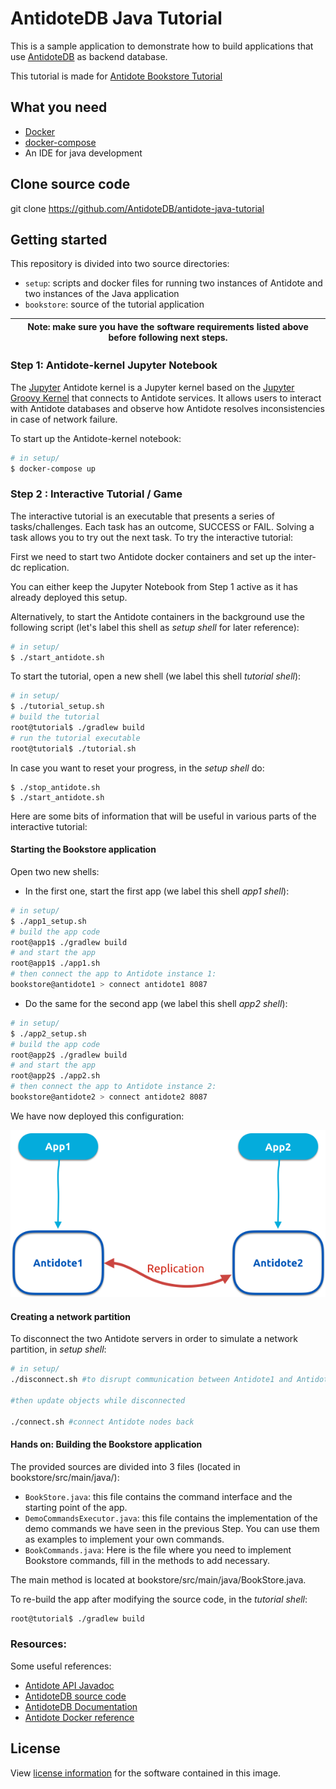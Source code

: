# AntidoteDB Java Tutorial

This is a sample application to demonstrate how to build applications that use [AntidoteDB][AntidoteDB-website] as backend database.

This tutorial is made for [Antidote Bookstore Tutorial](https://github.com/AntidoteDB/antidote-java-tutorial)

## What you need
* [Docker](https://docs.docker.com/engine/installation/)
* [docker-compose](https://docs.docker.com/compose/install/)
* An IDE for java development

## Clone source code
git clone https://github.com/AntidoteDB/antidote-java-tutorial

## Getting started
This repository is divided into two source directories:
* `setup`: scripts and docker files for running two instances of Antidote and two instances of the Java application
* `bookstore`: source of the tutorial application

| Note: make sure you have the software requirements listed above before following next steps. |
| --- |

### Step 1: Antidote-kernel Jupyter Notebook
The [Jupyter](https://jupyter.org) Antidote kernel is a Jupyter kernel based on the [Jupyter Groovy Kernel](https://github.com/lappsgrid-incubator/jupyter-groovy-kernel) that connects to Antidote services. It allows users to interact with Antidote databases and observe how Antidote resolves inconsistencies in case of network failure.

To start up the Antidote-kernel notebook:
```bash
# in setup/
$ docker-compose up
```

### Step 2 : Interactive Tutorial / Game
The interactive tutorial is an executable that presents a series of tasks/challenges. Each task has an outcome, SUCCESS or FAIL.
Solving a task allows you to try out the next task.
To try the interactive tutorial:

First we need to start two Antidote docker containers and set up the inter-dc replication.

You can either keep the Jupyter Notebook from Step 1 active as it has already deployed this setup.

Alternatively, to start the Antidote containers in the background use the following script (let's label this shell as _setup shell_ for later reference):
```bash
# in setup/
$ ./start_antidote.sh
```

To start the tutorial, open a new shell (we label this shell _tutorial shell_):
```bash
# in setup/
$ ./tutorial_setup.sh
# build the tutorial
root@tutorial$ ./gradlew build
# run the tutorial executable
root@tutorial$ ./tutorial.sh
```

In case you want to reset your progress, in the _setup shell_ do:
```bash_
$ ./stop_antidote.sh
$ ./start_antidote.sh
```

Here are some bits of information that will be useful in various parts of the interactive tutorial:

#### Starting the Bookstore application
Open two new shells:
* In the first one, start the first app (we label this shell _app1 shell_):
```bash
# in setup/
$ ./app1_setup.sh
# build the app code
root@app1$ ./gradlew build
# and start the app
root@app1$ ./app1.sh
# then connect the app to Antidote instance 1:
bookstore@antidote1 > connect antidote1 8087
```

* Do the same for the second app (we label this shell _app2 shell_):
```bash
# in setup/
$ ./app2_setup.sh
# build the app code
root@app2$ ./gradlew build
# and start the app
root@app2$ ./app2.sh
# then connect the app to Antidote instance 2:
bookstore@antidote2 > connect antidote2 8087
```

We have now deployed this configuration:

![Tutorial Figure](./doc/tutorial-figure.png "Tutorial figure")


#### Creating a network partition
To disconnect the two Antidote servers in order to simulate a network partition, in _setup shell_:
```bash
# in setup/
./disconnect.sh #to disrupt communication between Antidote1 and Antidote2 nodes

#then update objects while disconnected

./connect.sh #connect Antidote nodes back
```

#### Hands on: Building the Bookstore application
The provided sources are divided into 3 files (located in bookstore/src/main/java/):
* `BookStore.java`: this file contains the command interface and the starting point of the app.
* `DemoCommandsExecutor.java`: this file contains the implementation of the demo commands we have seen in the previous Step. You can use them as examples to implement your own commands.
* `BookCommands.java`: Here is the file where you need to implement Bookstore commands, fill in the methods to add necessary.

The main method is located at bookstore/src/main/java/BookStore.java.

To re-build the app after modifying the source code, in the _tutorial shell_:
```bash
root@tutorial$ ./gradlew build
```

### Resources:
Some useful references:
* [Antidote API Javadoc](https://www.javadoc.io/doc/eu.antidotedb/antidote-java-client/0.3.1)
* [AntidoteDB source code](https://github.com/AntidoteDB/antidote)
* [AntidoteDB Documentation](https://antidotedb.gitbook.io/documentation/)
* [Antidote Docker reference](https://github.com/AntidoteDB/docker-antidote/blob/master/README.md)

## License
View [license information](https://github.com/AntidoteDB/antidote/blob/master/LICENSE) for the software contained in this image.

[AntidoteDB-website]: https://www.antidotedb.eu/
